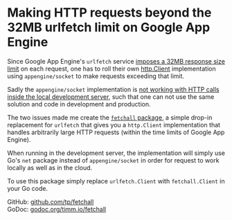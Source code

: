 # Making HTTP requests beyond the 32MB urlfetch limit on Google App Engine

Since Google App Engine's `urlfetch` service [imposes a 32MB response size limit](https://cloud.google.com/appengine/docs/go/urlfetch/#Go_Quotas_and_limits) on each request, one has to roll their own [http.Client](http://golang.org/pkg/net/http/#Client) implementation using `appengine/socket` to make requests exceeding that limit.

Sadly the `appengine/socket` implementation is [not working with HTTP calls inside the local development server](https://code.google.com/p/googleappengine/issues/detail?id=11076), such that one can not use the same solution and code in development and production.

The two issues made me create the [`fetchall` package](http://godoc.org/timm.io/fetchall), a simple drop-in replacement for `urlfetch` that gives you a `http.Client` implementation that handles arbitrarily large HTTP requests (within the time limits of Google App Engine).

When running in the development server, the implementation will simply use Go's `net` package instead of `appengine/socket` in order for request to work locally as well as in the cloud.

To use this package simply replace `urlfetch.Client` with `fetchall.Client` in your Go code.

GitHub: [github.com/tp/fetchall](https://github.com/tp/fetchall)  
GoDoc: [godoc.org/timm.io/fetchall](http://godoc.org/timm.io/fetchall)